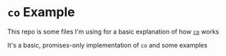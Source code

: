# `co` Example
This repo is some files I'm using for a basic explanation of how <a href="https://github.com/tj/co">`co`</a> works

It's a basic, promises-only implementation of `co` and some examples
